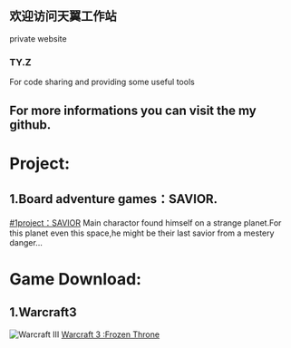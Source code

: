 ## 欢迎访问天翼工作站

private website

### TY.Z

For code sharing and providing some useful tools

For more informations you can visit the my github.
-----

Project:
=======



1.Board adventure games：SAVIOR.
----
[#1project：SAVIOR](https://github.com/tttt2342/SAVIOR)
Main charactor found himself on a strange planet.For this planet even this space,he might be their last savior from a mestery danger...




Game Download:
=======


1.Warcraft3
----
![](https://github.com/tttt2342/tyhome/raw/master/0fc1f16dbce6740638750655d3b9c6ca.jpg "Warcraft III")
[Warcraft 3 :Frozen Throne](https://www.onlinedown.net/soft/580699.htm "魔兽争霸3下载")




